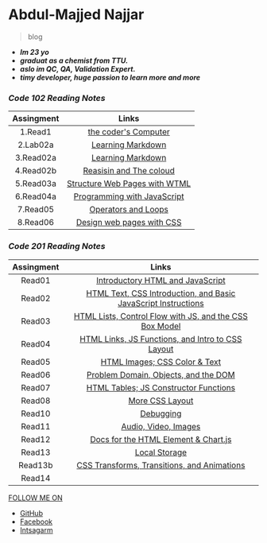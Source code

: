 # Abdul-Majjed Najjar 
 
 >blog 
 
- ***Im 23 yo***
-  ***graduat as a chemist from TTU.***
- ***aslo im QC, QA, Validation Expert.***
- ***timy developer, huge  passion to learn more and more***

### *Code *102* Reading Notes*

|     Assingment   |              Links                                   |
|:----------------:|:----------------------------------------------------:|
|   1.Read1        | [the coder's Computer](https://abdulmajjed.github.io/Reading-Notes/code102/Read1)             |
|   2.Lab02a       | [Learning Markdown](https://abdulmajjed.github.io/Reading-Notes/code102/lab02a)               |
|   3.Read02a      | [Learning Markdown](https://abdulmajjed.github.io/Reading-Notes/code102/read02a)              |
|   4.Read02b      | [Reasisin and The coloud](https://abdulmajjed.github.io/Reading-Notes/code102/read02b)        |
|   5.Read03a      | [Structure Web Pages with WTML](https://abdulmajjed.github.io/Reading-Notes/code102/read03a)  |
|   6.Read04a      | [Programming with JavaScript](https://abdulmajjed.github.io/Reading-Notes/code102/read04a)    |
|   7.Read05       | [Operators and Loops](https://abdulmajjed.github.io/Reading-Notes/code102/read05)             |
|   8.Read06       | [Design web pages with CSS](https://abdulmajjed.github.io/Reading-Notes/code102/read06)       |

### *Code *201* Reading Notes* 

|   Assingment     |              Links                                                                                                           |
|:----------------:|:----------------------------------------------------------------------------------------------------------------------------:|
|     Read01       |[Introductory HTML and JavaScript](https://abdulmajjed.github.io/Reading-Notes/code201/read01)                                |
|     Read02       |[HTML Text, CSS Introduction, and Basic JavaScript Instructions](https://abdulmajjed.github.io/Reading-Notes/code201/read02)  |
|     Read03       |[HTML Lists, Control Flow with JS, and the CSS Box Model](https://abdulmajjed.github.io/Reading-Notes/code201/read03)         |
|     Read04       |[HTML Links, JS Functions, and Intro to CSS Layout](https://abdulmajjed.github.io/Reading-Notes/code201/read04)               |
|     Read05       |[HTML Images; CSS Color & Text](https://abdulmajjed.github.io/Reading-Notes/code201/read05)                                   |
|     Read06       |[Problem Domain, Objects, and the DOM](https://abdulmajjed.github.io/Reading-Notes/code201/read06)                            |
|     Read07       |[HTML Tables; JS Constructor Functions](https://abdulmajjed.github.io/Reading-Notes/code201/read07)                           |
|     Read08       |[More CSS Layout](https://abdulmajjed.github.io/Reading-Notes/code201/read08)                                                 |
|     Read10       |[Debugging](https://abdulmajjed.github.io/Reading-Notes/code201/read10)                                                       |
|     Read11       |[Audio, Video, Images](https://abdulmajjed.github.io/Reading-Notes/code201/read11)                                            |
|     Read12       |[Docs for the HTML <canvas> Element & Chart.js](https://abdulmajjed.github.io/Reading-Notes/code201/read12)                   |
|     Read13       |[Local Storage](https://abdulmajjed.github.io/Reading-Notes/code201/read13)                                                   | 
|     Read13b      |[CSS Transforms, Transitions, and Animations](https://abdulmajjed.github.io/Reading-Notes/code201/read13b)                    |
|     Read14       |                                                                                                                              |



 


  [FOLLOW ME ON](https://github.com/abdulmajjed/Reading-Notes)
 
- [GitHub](https://github.com/abdulmajjed)
- [Facebook](https://www.facebook.com/majjed10)
- [Intsagarm](https://www.instagram.com/abdulmajjed_/?fbclid=IwAR0iYuMTYAAh4irZvk7A1CeRxXAmVLsX0IIQLJF_1OmyfT7FJ9_fohajNEs)
